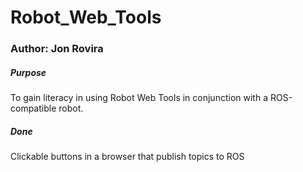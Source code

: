 <h1>Robot_Web_Tools</h1>
<h3>Author: Jon Rovira</h4>

<h5>Purpose</h5>
<p>
	To gain literacy in using Robot Web Tools in conjunction with a ROS-compatible robot.
</p>

<h5>Done</h5>
<p>
	Clickable buttons in a browser that publish topics to ROS
</p>